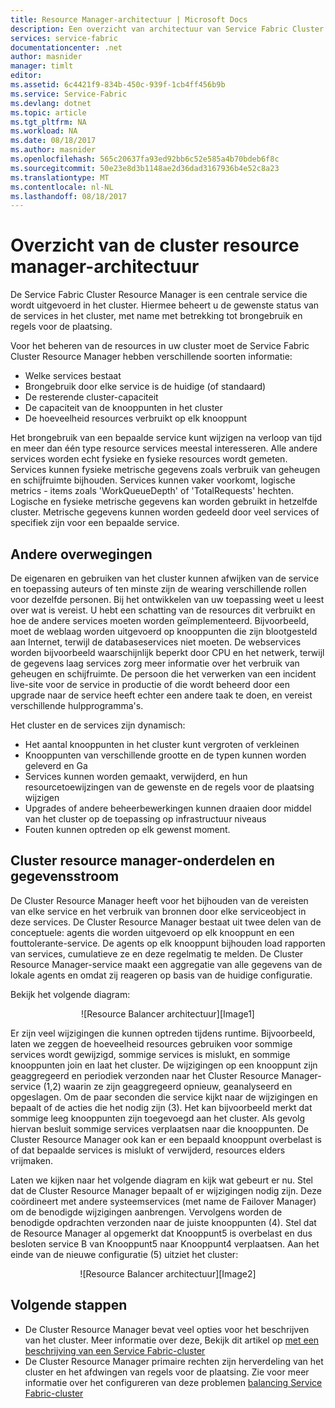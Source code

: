 ```yaml
---
title: Resource Manager-architectuur | Microsoft Docs
description: Een overzicht van architectuur van Service Fabric Cluster Resource Manager.
services: service-fabric
documentationcenter: .net
author: masnider
manager: timlt
editor: 
ms.assetid: 6c4421f9-834b-450c-939f-1cb4ff456b9b
ms.service: Service-Fabric
ms.devlang: dotnet
ms.topic: article
ms.tgt_pltfrm: NA
ms.workload: NA
ms.date: 08/18/2017
ms.author: masnider
ms.openlocfilehash: 565c20637fa93ed92bb6c52e585a4b70bdeb6f8c
ms.sourcegitcommit: 50e23e8d3b1148ae2d36dad3167936b4e52c8a23
ms.translationtype: MT
ms.contentlocale: nl-NL
ms.lasthandoff: 08/18/2017
---
```

# <a name="cluster-resource-manager-architecture-overview"></a>Overzicht van de cluster resource manager-architectuur
De Service Fabric Cluster Resource Manager is een centrale service die wordt uitgevoerd in het cluster. Hiermee beheert u de gewenste status van de services in het cluster, met name met betrekking tot brongebruik en regels voor de plaatsing. 

Voor het beheren van de resources in uw cluster moet de Service Fabric Cluster Resource Manager hebben verschillende soorten informatie:

- Welke services bestaat
- Brongebruik door elke service is de huidige (of standaard) 
- De resterende cluster-capaciteit 
- De capaciteit van de knooppunten in het cluster 
- De hoeveelheid resources verbruikt op elk knooppunt

Het brongebruik van een bepaalde service kunt wijzigen na verloop van tijd en meer dan één type resource services meestal interesseren. Alle andere services worden echt fysieke en fysieke resources wordt gemeten. Services kunnen fysieke metrische gegevens zoals verbruik van geheugen en schijfruimte bijhouden. Services kunnen vaker voorkomt, logische metrics - items zoals 'WorkQueueDepth' of 'TotalRequests' hechten. Logische en fysieke metrische gegevens kan worden gebruikt in hetzelfde cluster. Metrische gegevens kunnen worden gedeeld door veel services of specifiek zijn voor een bepaalde service.

## <a name="other-considerations"></a>Andere overwegingen
De eigenaren en gebruiken van het cluster kunnen afwijken van de service en toepassing auteurs of ten minste zijn de wearing verschillende rollen voor dezelfde personen. Bij het ontwikkelen van uw toepassing weet u leest over wat is vereist. U hebt een schatting van de resources dit verbruikt en hoe de andere services moeten worden geïmplementeerd. Bijvoorbeeld, moet de weblaag worden uitgevoerd op knooppunten die zijn blootgesteld aan Internet, terwijl de databaseservices niet moeten. De webservices worden bijvoorbeeld waarschijnlijk beperkt door CPU en het netwerk, terwijl de gegevens laag services zorg meer informatie over het verbruik van geheugen en schijfruimte. De persoon die het verwerken van een incident live-site voor de service in productie of die wordt beheerd door een upgrade naar de service heeft echter een andere taak te doen, en vereist verschillende hulpprogramma's. 

Het cluster en de services zijn dynamisch:

- Het aantal knooppunten in het cluster kunt vergroten of verkleinen
- Knooppunten van verschillende grootte en de typen kunnen worden geleverd en Ga
- Services kunnen worden gemaakt, verwijderd, en hun resourcetoewijzingen van de gewenste en de regels voor de plaatsing wijzigen
- Upgrades of andere beheerbewerkingen kunnen draaien door middel van het cluster op de toepassing op infrastructuur niveaus
- Fouten kunnen optreden op elk gewenst moment.

## <a name="cluster-resource-manager-components-and-data-flow"></a>Cluster resource manager-onderdelen en gegevensstroom
De Cluster Resource Manager heeft voor het bijhouden van de vereisten van elke service en het verbruik van bronnen door elke serviceobject in deze services. De Cluster Resource Manager bestaat uit twee delen van de conceptuele: agents die worden uitgevoerd op elk knooppunt en een fouttolerante-service. De agents op elk knooppunt bijhouden load rapporten van services, cumulatieve ze en deze regelmatig te melden. De Cluster Resource Manager-service maakt een aggregatie van alle gegevens van de lokale agents en omdat zij reageren op basis van de huidige configuratie.

Bekijk het volgende diagram:

<center>
![Resource Balancer architectuur][Image1]
</center>

Er zijn veel wijzigingen die kunnen optreden tijdens runtime. Bijvoorbeeld, laten we zeggen de hoeveelheid resources gebruiken voor sommige services wordt gewijzigd, sommige services is mislukt, en sommige knooppunten join en laat het cluster. De wijzigingen op een knooppunt zijn geaggregeerd en periodiek verzonden naar het Cluster Resource Manager-service (1,2) waarin ze zijn geaggregeerd opnieuw, geanalyseerd en opgeslagen. Om de paar seconden die service kijkt naar de wijzigingen en bepaalt of de acties die het nodig zijn (3). Het kan bijvoorbeeld merkt dat sommige leeg knooppunten zijn toegevoegd aan het cluster. Als gevolg hiervan besluit sommige services verplaatsen naar die knooppunten. De Cluster Resource Manager ook kan er een bepaald knooppunt overbelast is of dat bepaalde services is mislukt of verwijderd, resources elders vrijmaken.

Laten we kijken naar het volgende diagram en kijk wat gebeurt er nu. Stel dat de Cluster Resource Manager bepaalt of er wijzigingen nodig zijn. Deze coördineert met andere systeemservices (met name de Failover Manager) om de benodigde wijzigingen aanbrengen. Vervolgens worden de benodigde opdrachten verzonden naar de juiste knooppunten (4). Stel dat de Resource Manager al opgemerkt dat Knooppunt5 is overbelast en dus besloten service B van Knooppunt5 naar Knooppunt4 verplaatsen. Aan het einde van de nieuwe configuratie (5) uitziet het cluster:

<center>
![Resource Balancer architectuur][Image2]
</center>

## <a name="next-steps"></a>Volgende stappen
- De Cluster Resource Manager bevat veel opties voor het beschrijven van het cluster. Meer informatie over deze, Bekijk dit artikel op [met een beschrijving van een Service Fabric-cluster](./service-fabric-cluster-resource-manager-cluster-description.md)
- De Cluster Resource Manager primaire rechten zijn herverdeling van het cluster en het afdwingen van regels voor de plaatsing. Zie voor meer informatie over het configureren van deze problemen [balancing Service Fabric-cluster](./service-fabric-cluster-resource-manager-balancing.md)

[Image1]:./media/service-fabric-cluster-resource-manager-architecture/Service-Fabric-Resource-Manager-Architecture-Activity-1.png
[Image2]:./media/service-fabric-cluster-resource-manager-architecture/Service-Fabric-Resource-Manager-Architecture-Activity-2.png
